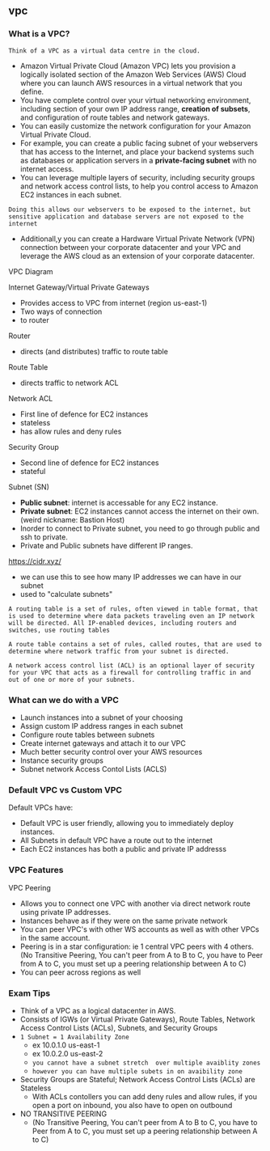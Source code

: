## vpc

### What is a VPC?

`Think of a VPC as a virtual data centre in the cloud.`

* Amazon Virtual Private Cloud (Amazon VPC) lets you provision a logically isolated section of the Amazon Web Services (AWS) Cloud where you can launch AWS resources in a virtual network that you define. 
* You have complete control over your virtual networking environment, including section of your own IP address range, **creation of subsets**, and configuration of route tables and network gateways.
* You can easily customize the network configuration for your Amazon Virtual Private Cloud. 
* For example, you can create a public facing subnet of your webservers that has access to the Internet, and place your backend systems such as databases or application servers in a **private-facing subnet** with no internet access.
* You can leverage multiple layers of security, including security groups and network access control lists, to help you control access to Amazon EC2 instances in each subnet.

`Doing this allows our webservers to be exposed to the internet, but sensitive application and database servers are not exposed to the internet`

* Additionall,y you can create a Hardware Virtual Private Network (VPN) connection between your corporate datacenter and your VPC and leverage the AWS cloud as an extension of your corporate datacenter.

VPC Diagram

Internet Gateway/Virtual Private Gateways 
* Provides access to VPC from internet (region us-east-1)
* Two ways of connection
* to router

Router
* directs (and distributes) traffic to route table 

Route Table
* directs traffic to network ACL 

Network ACL
* First line of defence for EC2 instances
* stateless
* has allow rules and deny rules

Security Group
* Second line of defence for EC2 instances
* stateful

Subnet (SN)
* **Public subnet**: internet is accessable for any EC2 instance.
* **Private subnet**: EC2 instances cannot access the internet on their own. (weird nickname: Bastion Host)
* Inorder to connect to Private subnet, you need to go through public and ssh to private.
* Private and Public subnets have different IP ranges.

https://cidr.xyz/
* we can use this to see how many IP addresses we can have in our subnet
* used to "calculate subnets"

`A routing table is a set of rules, often viewed in table format, that is used to determine where data packets traveling oven an IP network will be directed. All IP-enabled devices, including routers and switches, use routing tables`

`A route table contains a set of rules, called routes, that are used to determine where network traffic from your subnet is directed.`

`A network access control list (ACL) is an optional layer of security for your VPC that acts as a firewall for controlling traffic in and out of one or more of your subnets.`


### What can we do with a VPC
* Launch instances into a subnet of your choosing
* Assign custom IP address ranges in each subnet
* Configure route tables between subnets
* Create internet gateways and attach it to our VPC
* Much better security control over your AWS resources
* Instance security groups
* Subnet network Access Contol Lists (ACLS)


### Default VPC vs Custom VPC

Default VPCs have:
* Default VPC is user friendly, allowing you to immediately deploy instances.
* All Subnets in default VPC have a route out to the internet
* Each EC2 instances has both a  public and private IP addresss


### VPC Features

VPC Peering
* Allows you to connect one VPC with another via direct network route using private IP addresses.
* Instances behave as if they were on the same private network
* You can peer VPC's with other WS accounts as well as with other VPCs in the same account.
* Peering is in a star configuration: ie 1 central VPC peers with 4 others. (No Transitive Peering, You can't peer from A to B to C, you have to Peer from A to C, you must set up a peering relationship between A to C)
* You can peer across regions as well

### Exam Tips

* Think of a VPC as a logical datacenter in AWS.
* Consists of IGWs (or Virtual Private Gateways), Route Tables, Network Access Control Lists (ACLs), Subnets, and Security Groups
* `1 Subnet = 1 Availability Zone`
    * ex 10.0.1.0 us-east-1
    * ex 10.0.2.0 us-east-2
    * `you cannot have a subnet stretch  over multiple avaiblity zones`
    * `however you can have multiple subets in on avaibility zone` 
* Security Groups are Stateful; Network Access Control Lists (ACLs) are Stateless
  *  With ACLs contollers you can add deny rules and allow rules, if you open a port on inbound, you also have to open on outbound
* NO TRANSITIVE PEERING
  * (No Transitive Peering, You can't peer from A to B to C, you have to Peer from A to C, you must set up a peering relationship between A to C)